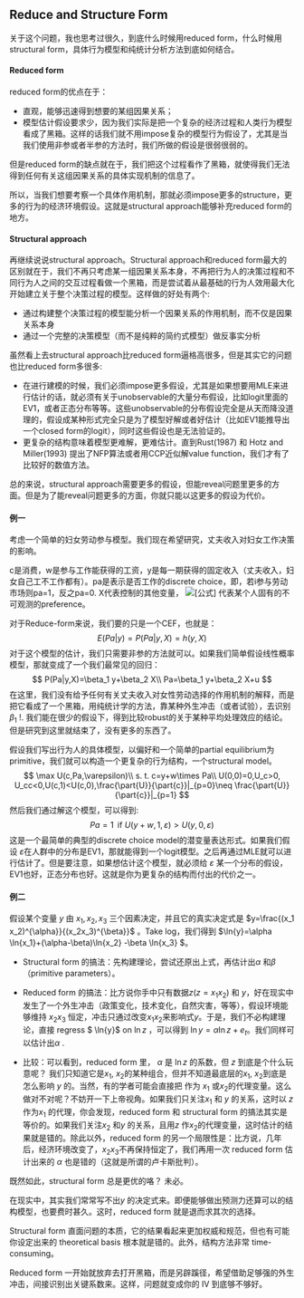 ## Reduce and Structure Form

关于这个问题，我也思考过很久，到底什么时候用reduced form，什么时候用structural form，具体行为模型和纯统计分析方法到底如何结合。

#### Reduced form

reduced form的优点在于：

- 直观，能够迅速得到想要的某组因果关系；
- 模型估计假设要求少，因为我们实际是把一个复杂的经济过程和人类行为模型看成了黑箱。这样的话我们就不用impose复杂的模型行为假设了，尤其是当我们使用非参或者半参的方法时，我们所做的假设是很弱很弱的。

但是reduced form的缺点就在于，我们把这个过程看作了黑箱，就使得我们无法得到任何有关这组因果关系的具体实现机制的信息了。

所以，当我们想要考察一个具体作用机制，那就必须impose更多的structure，更多的行为的经济环境假设。这就是structural approach能够补充reduced form的地方。

#### Structural approach

再继续说说structural approach。Structural approach和reduced form最大的区别就在于，我们不再只考虑某一组因果关系本身，不再把行为人的决策过程和不同行为人之间的交互过程看做一个黑箱，而是尝试着从最基础的行为人效用最大化开始建立关于整个决策过程的模型。这样做的好处有两个:

- 通过构建整个决策过程的模型能分析一个因果关系的作用机制，而不仅是因果关系本身
- 通过一个完整的决策模型（而不是纯粹的简约式模型）做反事实分析

虽然看上去structural approach比reduced form逼格高很多，但是其实它的问题也比reduced form多很多:

- 在进行建模的时候，我们必须impose更多假设，尤其是如果想要用MLE来进行估计的话，就必须有关于unobservable的大量分布假设，比如logit里面的EV1，或者正态分布等等。这些unobservable的分布假设完全是从天而降没道理的，假设成某种形式完全只是为了模型好解或者好估计（比如EV1能推导出一个closed form的logit），同时这些假设也是无法验证的。
- 更复杂的结构意味着模型更难解，更难估计。直到Rust(1987) 和 Hotz and Miller(1993) 提出了NFP算法或者用CCP近似解value function，我们才有了比较好的数值方法。

总的来说，structural approach需要更多的假设，但能reveal问题里更多的方面。但是为了能reveal问题更多的方面，你就只能以这更多的假设为代价。

#### 例一

考虑一个简单的妇女劳动参与模型。我们现在希望研究，丈夫收入对妇女工作决策的影响。

c是消费，w是参与工作能获得的工资，y是每一期获得的固定收入（丈夫收入，妇女自己工不工作都有）。pa是表示是否工作的discrete choice，即，若i参与劳动市场则pa=1，反之pa=0. X代表控制的其他变量， ![[公式]](https://www.zhihu.com/equation?tex=%5Cepsilon) 代表某个人固有的不可观测的preference。

对于Reduce-form来说，我们要的只是一个CEF，也就是：
$$
E(Pa|y)=P(Pa|y,X)=h(y,X)
$$
对于这个模型的估计，我们只需要非参的方法就可以。如果我们简单假设线性概率模型，那就变成了一个我们最常见的回归：
$$
P(Pa|y,X)=\beta_1 y+\beta_2 X\\
Pa=\beta_1 y+\beta_2 X+u
$$
在这里，我们没有给予任何有关丈夫收入对女性劳动选择的作用机制的解释，而是把它看成了一个黑箱，用纯统计学的方法，靠某种外生冲击（或者试验），去识别$\beta_1$ !. 我们能在很少的假设下，得到比较robust的关于某种平均处理效应的结论。但是研究到这里就结束了，没有更多的东西了。

假设我们写出行为人的具体模型，以偏好和一个简单的partial equilibrium为primitive，我们就可以构造一个更复杂的行为结构，一个structural model。
$$
\max U(c,Pa,\varepsilon)\\
s. t. c=y+w\times Pa\\
U(0,0)=0,U_c>0, U_cc<0,U(c,1)<U(c,0),\frac{\part{U}}{\part{c}}|_{p=0}\neq \frac{\part{U}}{\part{c}}|_{p=1}
$$
然后我们通过解这个模型，可以得到:
$$
Pa=1\;\; \text{if $U(y+w,1,\varepsilon)>U(y,0,\varepsilon)$}
$$
这是一个最简单的典型的discrete choice model的潜变量表达形式。如果我们假设 $\varepsilon$在人群中的分布是EV1，那就能得到一个logit模型。之后再通过MLE就可以进行估计了。但是要注意，如果想估计这个模型，就必须给  $\varepsilon$ 某一个分布的假设，EV1也好，正态分布也好。这就是你为更复杂的结构而付出的代价之一。

#### 例二

假设某个变量 $y$ 由 $x_1, x_2, x_3$ 三个因素决定，并且它的真实决定式是 $y=\frac{(x_1 x_2)^{\alpha}}{(x_2x_3)^{\beta}}$  。Take log，我们得到 $\ln{y}=\alpha \ln{x_1}+(\alpha-\beta)\ln{x_2} -\beta \ln{x_3} $。

- Structural form 的搞法：先构建理论，尝试还原出上式，再估计出$\alpha$ 和$\beta$（primitive parameters）。

- Reduced form 的搞法：比方说你手中只有数据$z(z= x_1 x_2)$ 和 $y$，好在现实中发生了一个外生冲击（政策变化，技术变化，自然灾害，等等），假设环境能够维持 $x_2 x_3$ 恒定，冲击只通过改变$x_1 x_2$来影响式$y$。于是，我们不必构建理论，直接 regress $ \ln{y}$ on $\ln{z}$  ，可以得到 $\ln{y}=\alpha \ln{z} +e_t$。我们同样可以估计出$\alpha$ .

- 比较：可以看到，reduced form 里， $\alpha$ 是 $\ln{z}$ 的系数，但 $z$ 到底是个什么玩意呢？ 我们只知道它是$x_1$, $x_2$的某种组合，但并不知道最底层的$x_1$, $x_2$到底是怎么影响 $y$ 的。当然，有的学者可能会直接把 作为 $x_1$ 或$x_2$的代理变量。这么做对不对呢？不妨开一下上帝视角。如果我们只关注$x_1$ 和 $y$ 的关系，这时以 $z$ 作为$x_1$ 的代理，你会发现，reduced form 和 structural form 的搞法其实是等价的。如果我们关注$x_2$ 和$y$ 的关系，且用$z$ 作$x_2$的代理变量，这时估计的结果就是错的。除此以外，reduced form 的另一个局限性是：比方说，几年后，经济环境改变了，$x_2 x_3$不再保持恒定了，我们再用一次 reduced form 估计出来的 $\alpha$ 也是错的（这就是所谓的卢卡斯批判）。



既然如此，structural form 总是更优的咯？ 未必。

在现实中，其实我们常常写不出$y$  的决定式来。即便能够做出预测力还算可以的结构模型，也要费时甚久。这时，reduced form 就是退而求其次的选择。

Structural form 直面问题的本质，它的结果看起来更加权威和规范，但也有可能你设定出来的 theoretical basis 根本就是错的。此外，结构方法非常 time-consuming。

Reduced form 一开始就放弃去打开黑箱，而是另辟蹊径，希望借助足够强的外生冲击，间接识别出关键系数来。这样，问题就变成你的 IV 到底够不够好。




